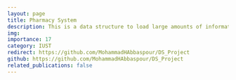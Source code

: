 ```yaml
---
layout: page
title: Pharmacy System
description: This is a data structure to load large amounts of information about medicines and illnesses
img: 
importance: 17
category: IUST
redirect: https://github.com/MohammadHAbbaspour/DS_Project
github: https://github.com/MohammadHAbbaspour/DS_Project
related_publications: false
---
```

